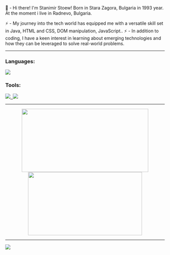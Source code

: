 👋 -  Hi there! I'm Stanimir Stoew!
Born in Stara Zagora, Bulgaria in 1993 year. At the moment i live in Radnevo, Bulgaria.

⚡ -  My journey into the tech world has equipped me with a versatile skill set in Java, HTML and CSS, DOM manipulation, JavaScript..
⚡ -  In addition to coding, I have a keen interest in learning about emerging technologies and how they can be leveraged to solve real-world problems. 

--------------------------------------------------------------------------------------------------------------------------------------------------------

<p align="center">
  <h3>Languages:</h3>
  <a href="#">
    <img src="https://skillicons.dev/icons?i=java,js,html,css,mysql" />
  </a>
</p>

<p align="center">
  <h3>Tools:</h3>
  <a href="#">
    <img src="https://skillicons.dev/icons?i=maven,spring,github,idea,vscode,postman" /> &nbsp;<img src="https://avatars.githubusercontent.com/u/1492367?s=48"/> 
  </a>

</p>

--------------------------------------------------------------------------------------------------------------------------------------------------------

<p align="center">
  <img style="height: 200px; width: 400px;" class="img" src="https://github-readme-stats.vercel.app/api?username=sstoew93&theme=dark&show_icons=true&hide_border=true&count_private=true" />
  <img style="height: 200px; width: 360px;" class="img" src="https://github-readme-stats.vercel.app/api/top-langs/?username=sstoew93&theme=dark&show_icons=true&hide_border=true&layout=compact" /></div>
</p>

--------------------------------------------------------------------------------------------------------------------------------------------------------

![](https://komarev.com/ghpvc/?username=your-github-username&color=7f7f7f)

